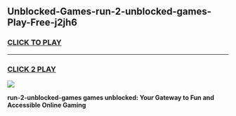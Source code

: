 
## Unblocked-Games-run-2-unblocked-games-Play-Free-j2jh6
<h3>
<a href="https://premium76.site?title=run-2-unblocked-games&ref=12A">CLICK TO PLAY</a></h3>
<hr>

<h3>
<a href="https://premium76.site?title=run-2-unblocked-games&ref=12A">CLICK 2 PLAY</a>
  
</h3>

<a href="https://premium76.site?title=run-2-unblocked-games&ref=12A"><img src="https://clearcache.store/games.png"></a>


**run-2-unblocked-games games unblocked: Your Gateway to Fun and Accessible Online Gaming**
